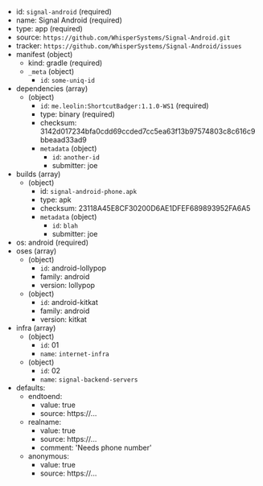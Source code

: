 - id: `signal-android` (required)
- name: Signal Android (required)
- type: app (required)
- source: `https://github.com/WhisperSystems/Signal-Android.git`
- tracker: `https://github.com/WhisperSystems/Signal-Android/issues`
- manifest (object)
    - kind: gradle (required)
    - `_meta` (object)
        - `id`: `some-uniq-id`
- dependencies (array)
    - (object)
        - `id`: `me.leolin:ShortcutBadger:1.1.0-WS1` (required)
        - type: binary (required)
        - checksum: 3142d017234bfa0cdd69ccded7cc5ea63f13b97574803c8c616c9bbeaad33ad9
        - `metadata` (object)
            - `id`: `another-id`
            - submitter: joe
- builds (array)
    - (object)
        - id: `signal-android-phone.apk`
        - type: apk
        - checksum: 23118A45E8CF30200D6AE1DFEF689893952FA6A5
        - `metadata` (object)
            - `id`: `blah`
            - submitter: joe
- os: android (required)
- oses (array)
    - (object)
        - `id`: android-lollypop
        - family: android
        - version: lollypop 
    - (object)
        - `id`: android-kitkat
        - family: android
        - version: kitkat
- infra (array)
    - (object)
        - `id`: 01
        - `name`: `internet-infra`
    - (object)
        - `id`: 02
        - `name`: `signal-backend-servers`
- defaults:
   - endtoend: 
     - value: true
     - source: https://...
   - realname: 
     - value: true
     - source: https://...
     - comment: 'Needs phone number'
   - anonymous: 
     - value: true
     - source: https://...

